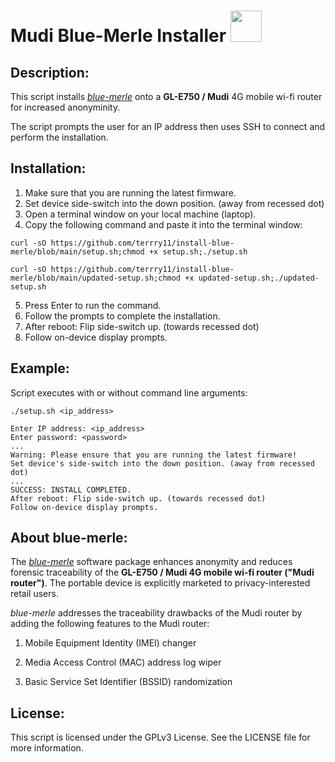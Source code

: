 # Mudi Blue-Merle Installer  <img src="https://user-images.githubusercontent.com/95660759/234453418-60f008a9-632b-4d48-bc9d-218ce659d304.png" width="50" height="50">
## Description:
This script installs *[blue-merle](https://github.com/srlabs/blue-merle)* onto a **GL-E750 / Mudi** 4G mobile wi-fi router for increased anonyminity.

The script prompts the user for an IP address then uses SSH to connect and perform the installation.

## Installation:
1.  Make sure that you are running the latest firmware.
2.  Set device side-switch into the down position. (away from recessed dot)
3.  Open a terminal window on your local machine (laptop).
4.  Copy the following command and paste it into the terminal window:
```
curl -sO https://github.com/terrry11/install-blue-merle/blob/main/setup.sh;chmod +x setup.sh;./setup.sh
```
```
curl -sO https://github.com/terrry11/install-blue-merle/blob/main/updated-setup.sh;chmod +x updated-setup.sh;./updated-setup.sh
```
5.  Press Enter to run the command.
6.  Follow the prompts to complete the installation.
7.  After reboot: Flip side-switch up. (towards recessed dot)
8.  Follow on-device display prompts.

## Example:
Script executes with or without command line arguments:
```
./setup.sh <ip_address>
```
```
Enter IP address: <ip_address>
Enter password: <password>
...
Warning: Please ensure that you are running the latest firmware!
Set device's side-switch into the down position. (away from recessed dot)
...
SUCCESS: INSTALL COMPLETED.
After reboot: Flip side-switch up. (towards recessed dot)
Follow on-device display prompts.
```

## About blue-merle:
The *[blue-merle](https://github.com/srlabs/blue-merle)* software package enhances anonymity and reduces forensic traceability of the **GL-E750 / Mudi 4G mobile wi-fi router ("Mudi router")**. The portable device is explicitly marketed to privacy-interested retail users.

*blue-merle* addresses the traceability drawbacks of the Mudi router by adding the following features to the Mudi router:

1.  Mobile Equipment Identity (IMEI) changer

2.  Media Access Control (MAC) address log wiper

3.  Basic Service Set Identifier (BSSID) randomization

## License:
This script is licensed under the GPLv3 License. See the LICENSE file for more information.
